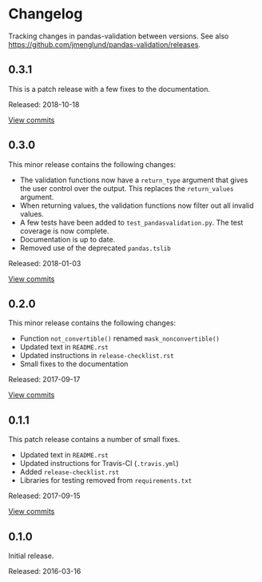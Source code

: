 # Changelog #

Tracking changes in pandas-validation between versions.
See also https://github.com/jmenglund/pandas-validation/releases.


## 0.3.1 ##

This is a patch release with a few fixes to the documentation.

Released: 2018-10-18

[View commits](https://github.com/jmenglund/pandas-validation/compare/v0.3.0...v0.3.1)


## 0.3.0 ##

This minor release contains the following changes:

* The validation functions now have a `return_type` argument that gives
  the user control over the output. This replaces the `return_values` argument.
* When returning values, the validation functions now filter out all invalid
  values.
* A few tests have been added to `test_pandasvalidation.py`. The test coverage
  is now complete.
* Documentation is up to date.
* Removed use of the deprecated `pandas.tslib`

Released: 2018-01-03

[View commits](https://github.com/jmenglund/pandas-validation/compare/v0.2.0...v0.3.0)


## 0.2.0 ##

This minor release contains the following changes:

* Function `not_convertible()` renamed `mask_nonconvertible()`
* Updated text in `README.rst`
* Updated instructions in `release-checklist.rst`
* Small fixes to the documentation

Released: 2017-09-17

[View commits](https://github.com/jmenglund/pandas-validation/compare/v0.1.1...v0.2.0)


## 0.1.1 ##

This patch release contains a number of small fixes.

* Updated text in `README.rst`
* Updated instructions for Travis-CI (`.travis.yml`)
* Added `release-checklist.rst`
* Libraries for testing removed from `requirements.txt`

Released: 2017-09-15

[View commits](https://github.com/jmenglund/pandas-validation/compare/v0.1.0...v0.1.1)


## 0.1.0 ##

Initial release.

Released: 2016-03-16
